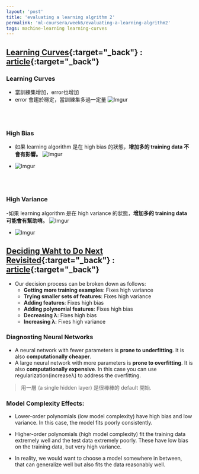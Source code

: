 ```yaml
---
layout: 'post'
title: 'evaluating a learning algrithm 2'
permalink: 'ml-coursera/week6/evaluating-a-learning-algrithm2'
tags: machine-learning learning-curves
---
```


## [Learning Curves](https://www.coursera.org/learn/machine-learning/lecture/Kont7/learning-curves){:target="_back"} : [article](https://www.coursera.org/learn/machine-learning/supplement/79woL/learning-curves){:target="_back"}

### Learning Curves
- 當訓練集增加，error也增加
- error 會趨於穩定，當訓練集多過一定量
![Imgur](https://i.imgur.com/YeXNsZO.gif)

<br/>
<br/>


### High Bias
- 如果 learning algorithm 是在 high bias 的狀態，__增加多的 training data 不會有影響。__
![Imgur](https://i.imgur.com/3OZl1t3.gif)

- ![Imgur](https://i.imgur.com/v2gLE8w.gif)

<br/>
<br/>

### High Variance
-如果 learning algorithm 是在 high variance 的狀態，__增加多的 training data 可能會有幫助唷。__
![Imgur](https://i.imgur.com/w3fsOg1.gif)

- ![Imgur](https://i.imgur.com/X5G33Rd.gif)


## [Deciding Waht to Do Next Revisited](https://www.coursera.org/learn/machine-learning/lecture/zJTzp/deciding-what-to-do-next-revisited){:target="_back"} : [article](https://www.coursera.org/learn/machine-learning/supplement/llc5g/deciding-what-to-do-next-revisited){:target="_back"}

- Our decision process can be broken down as follows:
   - __Getting more training examples__: Fixes high variance
   - __Trying smaller sets of features__: Fixes high variance
   - __Adding features__: Fixes high bias
   - __Adding polynomial features__: Fixes high bias
   - __Decreasing λ__: Fixes high bias
   - __Increasing λ__: Fixes high variance

### Diagnosting Neural Networks
- A neural network with fewer parameters is **prone to underfitting**. It is also **computationally cheaper**.
- A large neural network with more parameters is **prone to overfitting**. It is also **computationally expensive**. In this case you can use regularization(increaseλ) to address the overfitting.

> 用一層 (a single hidden layer) 是很棒棒的 default 開始.

### Model Complexity Effects:

- Lower-order polynomials (low model complexity) have high bias and low variance. In this case, the model fits poorly consistently.

- Higher-order polynomials (high model complexity) fit the training data extremely well and the test data extremely poorly. These have low bias on the training data, but very high variance.

- In reality, we would want to choose a model somewhere in between, that can generalize well but also fits the data reasonably well.